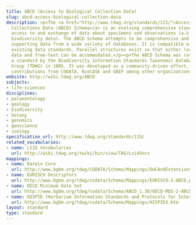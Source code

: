 ```yaml
---
title: ABCD (Access to Biological Collection Data)
slug: abcd-access-biological-collection-data
description: <p>The <a href="http://www.tdwg.org/standards/115/">Access to Biological
  Collections Data (ABCD) Schema</a> is an evolving comprehensive standard for the
  access to and exchange of data about specimens and observations (a.k.a. primary
  biodiversity data). The ABCD Schema attempts to be comprehensive and highly structured,
  supporting data from a wide variety of databases. It is compatible with several
  existing data standards. Parallel structures exist so that either (or both) atomised
  data and free-text can be accommodated.</p><p>The ABCD Schema was ratified as
  a standard by the Biodiversity Information Standards Taxonomic Databases Working
  Group (TDWG) in 2005. It was developed as a community-driven effort, with
  contributions from CODATA, BioCASE and GBIF among other organizations.</p>
website: http://wiki.tdwg.org/ABCD
subjects:
- life-sciences
disciplines:
- palaeontology
- geology
- biodiversity
- botany
- genomics
- geoscience
- zoology
specification_url: http://www.tdwg.org/standards/115/
related_vocabularies:
- name: LSID Vocabularies
  url: http://wiki.tdwg.org/twiki/bin/view/TAG/LsidVocs
mappings:
- name: Darwin Core
  url: http://www.bgbm.org/tdwg/CODATA/Schema/Mappings/DwCAndExtensions.htm
- name: EURISCO Descriptors
  url: http://www.bgbm.org/tdwg/codata/Schema/Mappings/EURISCO-2-ABCD.pdf
- name: OECD Minimum Data Set
  url: http://www.bgbm.org/tdwg/codata/Schema/ABCD_1.30/OECD-MDS-2-ABCD130.pdf
- name: HISPID (Herbarium Information Standards and Protocols for Interchange of Data)
  url: http://www.bgbm.org/tdwg/codata/Schema/Mappings/HISPID3.htm
layout: standard
type: standard
---
```


